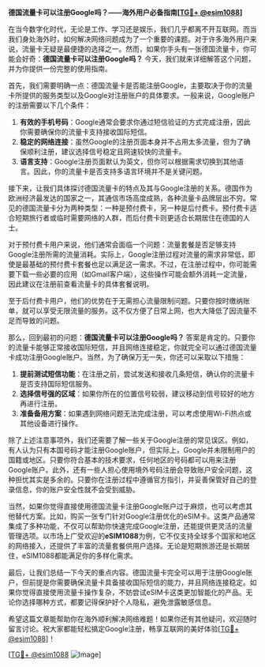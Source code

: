 **德国流量卡可以注册Google吗？——海外用户必备指南[[TG💪+ @esim1088](https://t.me/s/esim1088)]**

在当今数字化时代，无论是工作、学习还是娱乐，我们几乎都离不开互联网。而当我们身处海外时，如何解决网络问题成为了一个重要的课题。对于许多海外用户来说，流量卡无疑是最便捷的选择之一。然而，如果你手头有一张德国流量卡，你可能会好奇：**德国流量卡可以注册Google吗？** 今天，我们就来详细解答这个问题，并为你提供一份完整的使用指南。

首先，我们需要明确一点：德国流量卡是否能注册Google，主要取决于你的流量卡所提供的服务类型以及Google对注册账户的具体要求。一般来说，Google账户的注册需要以下几个条件：

1. **有效的手机号码**：Google通常会要求你通过短信验证的方式完成注册，因此你需要确保你的流量卡支持接收国际短信。
2. **稳定的网络连接**：虽然Google的注册页面本身并不占用太多流量，但为了确保顺利注册，建议选择信号稳定且网速较快的流量卡。
3. **语言支持**：Google注册页面默认为英文，但你可以根据需求切换到其他语言。因此，你的流量卡是否支持多语言环境并不是关键问题。

接下来，让我们具体探讨德国流量卡的特点及其与Google注册的关系。德国作为欧洲经济最发达的国家之一，其通信市场高度成熟，各种流量卡品牌层出不穷。常见的德国流量卡分为两种类型：一种是预付费卡，另一种是后付费卡。预付费卡适合短期旅行者或临时需要网络的人群，而后付费卡则更适合长期居住在德国的人士。

对于预付费卡用户来说，他们通常会面临一个问题：流量套餐是否足够支持Google注册所需的流量消耗。实际上，Google注册过程对流量的需求非常低，即使是最基础的预付费卡套餐也足以满足这一需求。不过，在注册过程中，你可能需要下载一些必要的应用（如Gmail客户端），这些操作可能会额外消耗一定流量，因此建议在注册前查看流量卡的具体套餐说明。

至于后付费卡用户，他们的优势在于无需担心流量限制问题。只要你按时缴纳账单，就可以享受无限流量的服务。这不仅方便了日常上网，也大大降低了因流量不足而导致的问题。

那么，回到最初的问题：**德国流量卡可以注册Google吗？** 答案是肯定的。只要你的流量卡能够正常接收国际短信，并且网络连接稳定，你就完全可以通过德国流量卡成功注册Google账户。当然，为了确保万无一失，你还可以采取以下措施：

1. **提前测试短信功能**：在注册之前，尝试发送和接收几条短信，确认你的流量卡是否支持国际短信服务。
2. **选择信号强的区域**：如果你所在的位置信号较弱，建议移动到信号较好的地方再进行注册。
3. **准备备用方案**：如果遇到网络问题无法完成注册，可以考虑使用Wi-Fi热点或其他设备进行操作。

除了上述注意事项外，我们还需要了解一些关于Google注册的常见误区。例如，有人认为只有本国号码才能注册Google账户，但实际上，Google并未限制用户的国籍或地区。只要你符合基本的技术要求，任何地区的号码都可以用来注册Google账户。此外，还有一些人担心使用境外号码注册会导致账户安全问题，这种担忧其实是多余的。只要你在注册过程中遵循官方指引，并妥善保管好自己的登录信息，你的账户安全性就不会受到威胁。

当然，如果你觉得直接使用德国流量卡注册Google账户过于麻烦，也可以考虑其他替代方案。比如，购买一张专门针对Google注册优化的eSIM卡。这类产品通常集成了多种功能，不仅可以帮助你快速完成Google注册，还能提供更灵活的流量管理选项。以市场上广受欢迎的**eSIM1088**为例，它不仅支持全球多个国家和地区的网络接入，还提供了丰富的流量套餐供用户选择。无论是短期旅游还是长期居住，eSIM1088都能满足你的多样化需求。

最后，让我们总结一下今天的重点内容。德国流量卡完全可以用于注册Google账户，但前提是你需要确保流量卡具备接收国际短信的能力，并且网络连接稳定。如果你觉得直接使用流量卡操作复杂，不妨尝试eSIM卡这类更加智能化的产品。无论你选择哪种方式，都要记得保护好个人隐私，避免泄露敏感信息。

希望这篇文章能帮助你在海外顺利解决网络难题！如果你还有其他疑问，欢迎随时留言讨论。祝大家都能轻松搞定Google注册，畅享互联网的美好体验[[TG💪+ @esim1088](https://t.me/s/esim1088)]！

[[TG💪+ @esim1088](https://t.me/s/esim1088) ![Image](https://i.postimg.cc/4NQfJmqS/Snipaste-2025-05-13-00-14-12.png)]